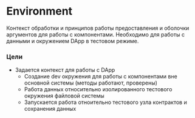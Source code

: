 # Environment
Контекст обработки и принципов работы предоставления и оболочки аргументов для работы с компонентами. Необходимо для работы с данными и окружением DApp в тестовом режиме.

### Цели
- Задается контекст для работы с DApp
    - Создание dev окружения для работы с компонентами вне основной системы (методы работают, проверены)
    - Работа данных относительно изолированного тестового окружения файловой системы
    - Запускается работа отноительно тестового узла контрактов и сохранения данных